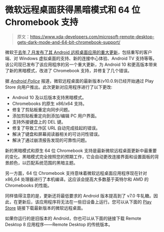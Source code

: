 # 微软远程桌面获得黑暗模式和 64 位 Chromebook 支持

> 原文：<https://www.xda-developers.com/microsoft-remote-desktop-gets-dark-mode-and-64-bit-chromebook-support/>

微软[于去年 7 月发布了其 Android 远程桌面应用的重大更新](https://www.xda-developers.com/microsoft-remote-desktop-windows-virtual-desktop-android-tv-microsoft-authenticator/)，包括重写的客户端、对 Windows 虚拟桌面的支持、新的连接中心体验、Android TV 支持等等。该公司现已发布了该应用程序的另一个重大更新，为 Android 10 和更高版本带来了新的黑暗模式，改进了 Chromebook 支持，并修复了几个错误。

据 [*Android Police*](https://www.androidpolice.com/2021/01/29/microsoft-remote-desktop-adds-dark-mode-native-64-bit-chromebook-support-and-more/) 报道，微软远程桌面的最新版本(v10.0.9)已经开始通过 Play Store 向用户推出。此次更新对应用程序进行了以下更改:

*   Android 10 及以后版本支持黑暗模式。
*   Chromebooks 的原生 x86/x64 支持。
*   修复了剪贴板重定向同步问题。
*   添加剪贴板重定向到添加/编辑 PC 用户界面。
*   支持外接键盘上的 DEL 键。
*   修复了导致工作区 URL 自动完成挂起的错误。
*   解决了键盘和屏幕阅读器相关的可访问性错误。
*   解决了通过崩溃报告发现的可靠性问题。

新的黑暗模式和原生 64 位 Chromebook 支持是最新微软远程桌面更新中最重要的变化。黑暗模式完全按照您的预期工作，它会自动更改连接界面和设置面板的背景颜色，以匹配系统范围的黑暗主题。

另一方面，64 位 Chromebook 支持意味着微软远程桌面应用程序现在针对 x86_64 处理器进行了本机编译。这应该会提高大多数基于英特尔和 AMD 的 Chromebooks 的性能。

同样值得注意的是，更新还将最低要求的 Android 版本提高到了 v7.0 牛轧糖。因此，在更新后，该应用程序将无法在一些旧设备上运行。您可以从下面的 [Play Store](https://www.xda-developers.com/tag/google-play-store/) 链接下载最新版本的微软远程桌面。

如果你运行的是旧版本的 Android，你也可以从下面的链接下载 Remote Desktop 8 应用程序——Remote Desktop 的传统版本。